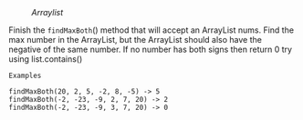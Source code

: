 
<div class="hint" title="Practice topics">
  <i style="padding-left: 40px;">Arraylist</i>
</div>

Finish the `findMaxBoth`() method that will accept an ArrayList<Integer> nums.
Find the max number in the ArrayList, but the ArrayList should also have the negative of the same number.
If no number has both signs then return 0
try using list.contains()
    
    Examples
    
    findMaxBoth(20, 2, 5, -2, 8, -5) -> 5
    findMaxBoth(-2, -23, -9, 2, 7, 20) -> 2
    findMaxBoth(-2, -23, -9, 3, 7, 20) -> 0

<div class="hint">
  <i style="padding-left: 40px;"></i>
</div>

